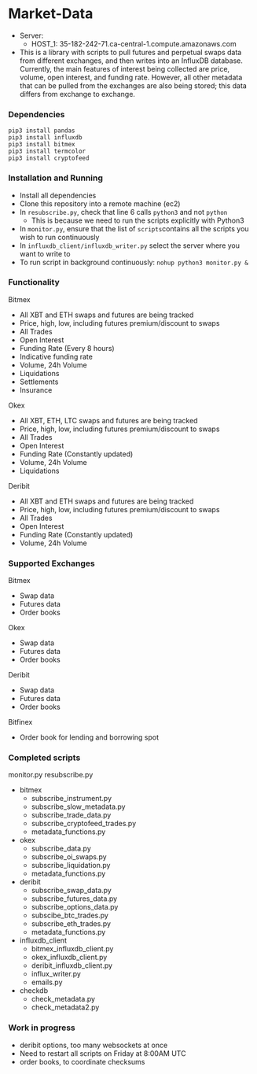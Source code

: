 # Market-Data
- Server: 
   - HOST_1: 35-182-242-71.ca-central-1.compute.amazonaws.com
- This is a library with scripts to pull futures and perpetual swaps data from different exchanges, and then writes into an InfluxDB database. Currently, the main features of interest being collected are price, volume, open interest, and funding rate. However, all other metadata that can be pulled from the exchanges are also being stored; this data differs from exchange to exchange.

### Dependencies
```
pip3 install pandas
pip3 install influxdb
pip3 install bitmex
pip3 install termcolor
pip3 install cryptofeed
```

### Installation and Running
- Install all dependencies
- Clone this repository into a remote machine (ec2)
- In `resubscribe.py`, check that line 6 calls `python3` and not `python`
  - This is because we need to run the scripts explicitly with Python3
- In `monitor.py`, ensure that the list of `scripts`contains all the scripts you wish to run continuously
- In `influxdb_client/influxdb_writer.py` select the server where you want to write to
- To run script in background continuously: `nohup python3 monitor.py &`

### Functionality
Bitmex
  - All XBT and ETH swaps and futures are being tracked
  - Price, high, low, including futures premium/discount to swaps
  - All Trades
  - Open Interest
  - Funding Rate (Every 8 hours)
  - Indicative funding rate
  - Volume, 24h Volume
  - Liquidations
  - Settlements
  - Insurance

Okex
  - All XBT, ETH, LTC swaps and futures are being tracked
  - Price, high, low, including futures premium/discount to swaps
  - All Trades
  - Open Interest
  - Funding Rate (Constantly updated)
  - Volume, 24h Volume
  - Liquidations

Deribit
  - All XBT and ETH swaps and futures are being tracked
  - Price, high, low, including futures premium/discount to swaps
  - All Trades
  - Open Interest
  - Funding Rate (Constantly updated)
  - Volume, 24h Volume
  
### Supported Exchanges
Bitmex
- Swap data
- Futures data
- Order books

Okex
- Swap data
- Futures data
- Order books

Deribit
- Swap data
- Futures data
- Order books

Bitfinex
- Order book for lending and borrowing spot

### Completed scripts
monitor.py
resubscribe.py
- bitmex
  - subscribe_instrument.py
  - subscribe_slow_metadata.py
  - subscribe_trade_data.py
  - subscribe_cryptofeed_trades.py
  - metadata_functions.py
- okex
  - subscribe_data.py
  - subscribe_oi_swaps.py
  - subscribe_liquidation.py
  - metadata_functions.py
- deribit
  - subscribe_swap_data.py
  - subscribe_futures_data.py
  - subscribe_options_data.py
  - subscibe_btc_trades.py
  - subscribe_eth_trades.py
  - metadata_functions.py
- influxdb_client
  - bitmex_influxdb_client.py
  - okex_influxdb_client.py
  - deribit_influxdb_client.py
  - influx_writer.py
  - emails.py
- checkdb
  - check_metadata.py
  - check_metadata2.py

### Work in progress
- deribit options, too many websockets at once
- Need to restart all scripts on Friday at 8:00AM UTC
- order books, to coordinate checksums
